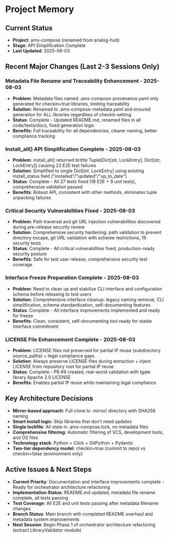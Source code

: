 # Project Memory

## Current Status
- **Project**: ams-compose (renamed from analog-hub)
- **Stage**: API Simplification Complete
- **Last Updated**: 2025-08-03

## Recent Major Changes (Last 2-3 Sessions Only)

### Metadata File Rename and Traceability Enhancement - 2025-08-03
- **Problem**: Metadata files named .ams-compose-provenance.yaml only generated for checkin=true libraries, limiting traceability
- **Solution**: Renamed to .ams-compose-metadata.yaml and ensured generation for ALL libraries regardless of checkin setting
- **Status**: Complete - Updated README.md, renamed files in all code/tests/docs, fixed generation logic
- **Benefits**: Full traceability for all dependencies, clearer naming, better compliance tracking

### Install_all() API Simplification Complete - 2025-08-03
- **Problem**: install_all() returned brittle Tuple[Dict[str, LockEntry], Dict[str, LockEntry]] causing 23 E2E test failures
- **Solution**: Simplified to single Dict[str, LockEntry] using existing install_status field ("installed"/"updated"/"up_to_date")
- **Status**: Complete - All 27 tests fixed (18 E2E + 9 unit tests), comprehensive validation passed
- **Benefits**: Robust API, consistent with other methods, eliminates tuple unpacking failures

### Critical Security Vulnerabilities Fixed - 2025-08-03
- **Problem**: Path traversal and git URL injection vulnerabilities discovered during pre-release security review
- **Solution**: Comprehensive security hardening: path validation to prevent directory escape, git URL validation with scheme restrictions, 19 security tests
- **Status**: Complete - All critical vulnerabilities fixed, production-ready security posture
- **Benefits**: Safe for test user release, comprehensive security test coverage

### Interface Freeze Preparation Complete - 2025-08-03
- **Problem**: Need to clean up and stabilize CLI interface and configuration schema before releasing to test users
- **Solution**: Comprehensive interface cleanup: legacy naming removal, CLI simplification, schema standardization, self-documenting features
- **Status**: Complete - All interface improvements implemented and ready for freeze
- **Benefits**: Clean, consistent, self-documenting tool ready for stable interface commitment

### LICENSE File Enhancement Complete - 2025-08-03
- **Problem**: LICENSE files not preserved for partial IP reuse (subdirectory source_paths) + legal compliance gaps
- **Solution**: Always preserve LICENSE files during extraction + inject LICENSE from repository root for partial IP reuse
- **Status**: Complete - PR #9 created, real-world validation with tgate library Apache 2.0 LICENSE
- **Benefits**: Enables partial IP reuse while maintaining legal compliance

## Key Architecture Decisions
- **Mirror-based approach**: Full clone to .mirror/ directory with SHA256 naming
- **Smart install logic**: Skip libraries that don't need updates
- **Single lockfile**: All state in .ams-compose.lock, no metadata files
- **Comprehensive filtering**: Automatic filtering of VCS, development tools, and OS files
- **Technology stack**: Python + Click + GitPython + Pydantic
- **Two-tier dependency model**: checkin=true (commit to repo) vs checkin=false (environment only)

## Active Issues & Next Steps
- **Current Priority**: Documentation and interface improvements complete - Ready for orchestrator architecture refactoring
- **Implementation Status**: README.md updated, metadata file rename complete, all tests passing
- **Test Coverage**: All E2E and unit tests passing after metadata filename changes
- **Branch Status**: Main branch with completed README overhaul and metadata system improvements
- **Next Session**: Begin Phase 1 of orchestrator architecture refactoring (extract LibraryValidator module)